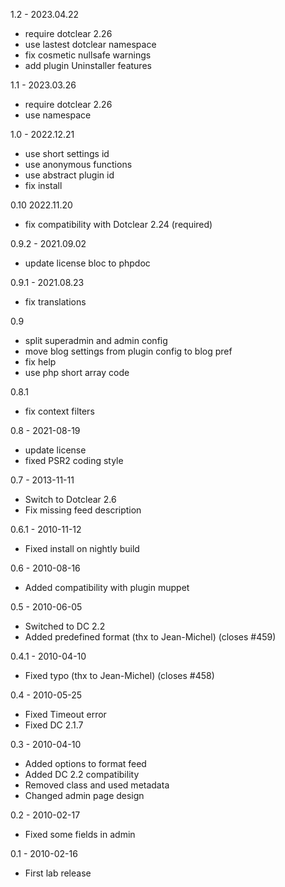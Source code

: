 1.2 - 2023.04.22
- require dotclear 2.26
- use lastest dotclear namespace
- fix cosmetic nullsafe warnings
- add plugin Uninstaller features

1.1 - 2023.03.26
- require dotclear 2.26
- use namespace

1.0 - 2022.12.21
- use short settings id
- use anonymous functions
- use abstract plugin id
- fix install

0.10 2022.11.20
- fix compatibility with Dotclear 2.24 (required)

0.9.2 - 2021.09.02
- update license bloc to phpdoc

0.9.1 - 2021.08.23
- fix translations

0.9
- split superadmin and admin config
- move blog settings from plugin config to blog pref
- fix help
- use php short array code

0.8.1
- fix context filters

0.8 - 2021-08-19
- update license
- fixed PSR2 coding style

0.7 - 2013-11-11
- Switch to Dotclear 2.6
- Fix missing feed description

0.6.1 - 2010-11-12
- Fixed install on nightly build

0.6 - 2010-08-16
- Added compatibility with plugin muppet

0.5 - 2010-06-05
- Switched to DC 2.2
- Added predefined format (thx to Jean-Michel) (closes #459)

0.4.1 - 2010-04-10
- Fixed typo (thx to Jean-Michel) (closes #458)

0.4 - 2010-05-25
- Fixed Timeout error
- Fixed DC 2.1.7

0.3 - 2010-04-10
- Added options to format feed
- Added DC 2.2 compatibility
- Removed class and used metadata
- Changed admin page design

0.2 - 2010-02-17
- Fixed some fields in admin

0.1 - 2010-02-16
- First lab release